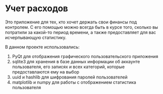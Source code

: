 # Учет расходов
Это приложение для тех, кто хочет держать свои финансы под контролем.
С его помощью можно всегда быть в курсе того, сколько вы потратили за какой-то период времени,
а также предоставляет для вас исчерпывающую статистику.

В данном проекте использовались:
1. PyQt для отображения графического пользовательского приложения
2. sqlite3 для хранения в базе данных информации об аккаунте пользователя, его записях и
всех категорий, которые предоставлаются ему на выбор
3. uuid и hashlib для шифрования паролей пользователей
4. matplotlib и numpy для работы с отображением статистика пользователя